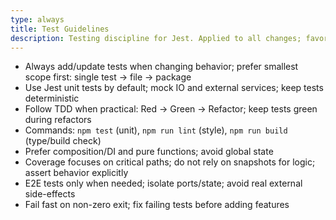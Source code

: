 ```yaml
---
type: always
title: Test Guidelines
description: Testing discipline for Jest. Applied to all changes; favors fast, focused verification.
---
```


- Always add/update tests when changing behavior; prefer smallest scope first: single test → file → package
- Use Jest unit tests by default; mock IO and external services; keep tests deterministic
- Follow TDD when practical: Red → Green → Refactor; keep tests green during refactors
- Commands: `npm test` (unit), `npm run lint` (style), `npm run build` (type/build check)
- Prefer composition/DI and pure functions; avoid global state
- Coverage focuses on critical paths; do not rely on snapshots for logic; assert behavior explicitly
- E2E tests only when needed; isolate ports/state; avoid real external side-effects
- Fail fast on non-zero exit; fix failing tests before adding features
